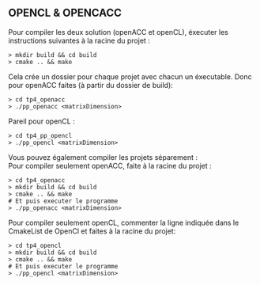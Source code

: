 ## OPENCL & OPENCACC

Pour compiler les deux solution (openACC et openCL), 
éxecuter les instructions suivantes à la racine du projet :
```shell
> mkdir build && cd build 
> cmake .. && make
```

Cela crée un dossier pour chaque projet avec chacun un éxecutable.
Donc pour openACC faites (à partir du dossier de build): 
```shell
> cd tp4_openacc
> ./pp_openacc <matrixDimension>
```
Pareil pour openCL :
```shell
> cd tp4_pp_opencl
> ./pp_opencl <matrixDimension>
```

Vous pouvez également compiler les projets séparement :    
Pour compiler seulement openACC, faite à la racine du projet :    
```shell
> cd tp4_openacc 
> mkdir build && cd build 
> cmake .. && make 
# Et puis executer le programme
> ./pp_openacc <matrixDimension>
```

Pour compiler seulement openCL, commenter la ligne indiquée dans le CmakeList de OpenCl et 
faites à la racine du projet:   
```shell
> cd tp4_opencl
> mkdir build && cd build 
> cmake .. && make 
# Et puis executer le programme
> ./pp_opencl <matrixDimension>
```
